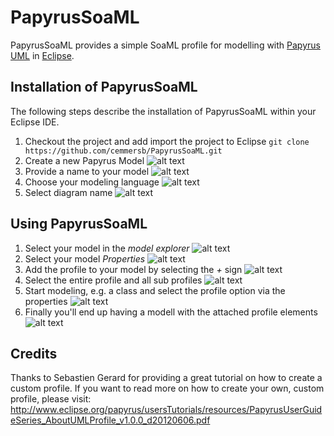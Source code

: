 PapyrusSoaML
============

PapyrusSoaML provides a simple SoaML profile for modelling with [Papyrus UML](http://www.eclipse.org/papyrus/) in [Eclipse](http://www.eclipse.org).

Installation of PapyrusSoaML
----------------------------

The following steps describe the installation of PapyrusSoaML within your Eclipse IDE.

1.	Checkout the project and add import the project to Eclipse
``
git clone https://github.com/cemmersb/PapyrusSoaML.git
``
2.	Create a new Papyrus Model
![alt text](https://github.com/cemmersb/PapyrusSoaML/blob/master/documentation/01_Create_New_Papyrus_Model.png "Create new Papyrus model")
3.	Provide a name to your model
![alt text](https://github.com/cemmersb/PapyrusSoaML/blob/master/documentation/02_Name_Papyrus_Model.png "Name your model")
4. Choose your modeling language
![alt text](https://github.com/cemmersb/PapyrusSoaML/blob/master/documentation/03_Choose_UML_Language.png "Choose model language")
5. Select diagram name
![alt text](https://github.com/cemmersb/PapyrusSoaML/blob/master/documentation/04_Select_and_Name_Diagram.png "Choose model language")


Using PapyrusSoaML
------------------
1. Select your model in the _model explorer_
![alt text](https://github.com/cemmersb/PapyrusSoaML/blob/master/documentation/05_Apply_Profile_by_Selecting_Model.png "Select model")
2. Select your model _Properties_
![alt text](https://github.com/cemmersb/PapyrusSoaML/blob/master/documentation/06_Apply_Profile_via_Model_Properties.png "Select model properties")
3. Add the profile to your model by selecting the _+_ sign
![alt text](https://github.com/cemmersb/PapyrusSoaML/blob/master/documentation/07_Apply_Profile_by_Selecting_SoaML.png "Add profile to model")
4. Select the entire profile and all sub profiles
![alt text](https://github.com/cemmersb/PapyrusSoaML/blob/master/documentation/08_Apply_Profile_Choose_All.png "Select profile and sub profiles")
5. Start modeling, e.g. a class and select the profile option via the properties
![alt text](https://github.com/cemmersb/PapyrusSoaML/blob/master/documentation/09_Apply_Profile_By_Selecting_On_Class.png "Apply profile to modeling element")
6. Finally you'll end up having a modell with the attached profile elements
![alt text](https://github.com/cemmersb/PapyrusSoaML/blob/master/documentation/10_Profiled_Classes.png "Use the profiled elements")

Credits
-------
Thanks to Sebastien Gerard for providing a great tutorial on how to create a custom profile. If you want to read more on how to create your own, custom profile, please visit: http://www.eclipse.org/papyrus/usersTutorials/resources/PapyrusUserGuideSeries_AboutUMLProfile_v1.0.0_d20120606.pdf
